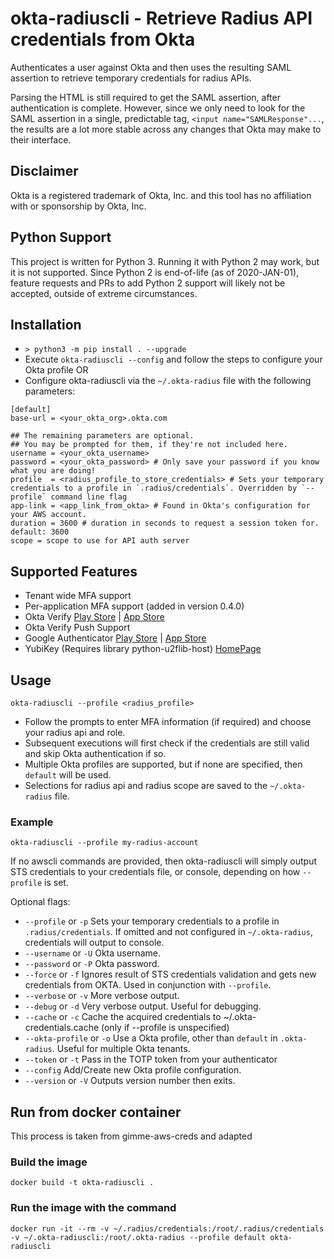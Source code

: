 # okta-radiuscli - Retrieve Radius API credentials from Okta

Authenticates a user against Okta and then uses the resulting SAML assertion to retrieve temporary credentials for radius APIs.

Parsing the HTML is still required to get the SAML assertion, after authentication is complete. However, since we only need to look for the SAML assertion in a single, predictable tag, `<input name="SAMLResponse"...`, the results are a lot more stable across any changes that Okta may make to their interface.

## Disclaimer
Okta is a registered trademark of Okta, Inc. and this tool has no affiliation with or sponsorship by Okta, Inc.

## Python Support
This project is written for Python 3. Running it with Python 2 may work, but it is not supported. Since Python 2 is end-of-life (as of 2020-JAN-01), feature requests and PRs to add Python 2 support will likely not be accepted, outside of extreme circumstances.

## Installation
- `> python3 -m pip install . --upgrade`
- Execute `okta-radiuscli --config` and follow the steps to configure your Okta profile OR
- Configure okta-radiuscli via the `~/.okta-radius` file with the following parameters:

```
[default]
base-url = <your_okta_org>.okta.com

## The remaining parameters are optional.
## You may be prompted for them, if they're not included here.
username = <your_okta_username>
password = <your_okta_password> # Only save your password if you know what you are doing!
profile  = <radius_profile_to_store_credentials> # Sets your temporary credentials to a profile in `.radius/credentials`. Overridden by `--profile` command line flag
app-link = <app_link_from_okta> # Found in Okta's configuration for your AWS account.
duration = 3600 # duration in seconds to request a session token for. default: 3600
scope = scope to use for API auth server
```

## Supported Features

- Tenant wide MFA support
- Per-application MFA support (added in version 0.4.0)
- Okta Verify [Play Store](https://play.google.com/store/apps/details?id=com.okta.android.auth) | [App Store](https://itunes.apple.com/us/app/okta-verify/id490179405)
- Okta Verify Push Support
- Google Authenticator [Play Store](https://play.google.com/store/apps/details?id=com.google.android.apps.authenticator2) | [App Store](https://itunes.apple.com/us/app/google-authenticator/id388497605)
- YubiKey (Requires library python-u2flib-host)  [HomePage](https://www.yubico.com/)

## Usage

`okta-radiuscli --profile <radius_profile>`
- Follow the prompts to enter MFA information (if required) and choose your radius api and role.
- Subsequent executions will first check if the credentials are still valid and skip Okta authentication if so.
- Multiple Okta profiles are supported, but if none are specified, then `default` will be used.
- Selections for radius api and radius scope are saved to the `~/.okta-radius` file. 

### Example

`okta-radiuscli --profile my-radius-account`

If no awscli commands are provided, then okta-radiuscli will simply output STS credentials to your credentials file, or console, depending on how `--profile` is set.

Optional flags:
- `--profile` or `-p` Sets your temporary credentials to a profile in `.radius/credentials`. If omitted and not configured in `~/.okta-radius`, credentials will output to console.
- `--username` or `-U` Okta username.
- `--password` or `-P` Okta password.
- `--force` or `-f` Ignores result of STS credentials validation and gets new credentials from OKTA. Used in conjunction with `--profile`.
- `--verbose` or `-v` More verbose output.
- `--debug` or `-d` Very verbose output. Useful for debugging.
- `--cache` or `-c` Cache the acquired credentials to ~/.okta-credentials.cache (only if --profile is unspecified)
- `--okta-profile` or `-o` Use a Okta profile, other than `default` in `.okta-radius`. Useful for multiple Okta tenants.
- `--token` or `-t` Pass in the TOTP token from your authenticator
- `--config` Add/Create new Okta profile configuration.
- `--version` or `-V` Outputs version number then exits.

## Run from docker container
This process is taken from gimme-aws-creds and adapted

### Build the image 
```
docker build -t okta-radiuscli .

```
### Run the image with the command

```
docker run -it --rm -v ~/.radius/credentials:/root/.radius/credentials -v ~/.okta-radiuscli:/root/.okta-radius --profile default okta-radiuscli
```


